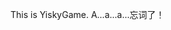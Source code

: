 This is YiskyGame.
A...a...a...忘词了！

<!---
YiskyGame/YiskyGame is a ✨ special ✨ repository because its `README.md` (this file) appears on your GitHub profile.
You can click the Preview link to take a look at your changes.
--->
